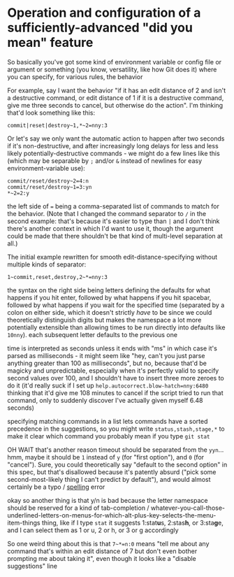 # Operation and configuration of a sufficiently-advanced "did you mean" feature

So basically you've got some kind of environment variable or config file or argument or something (you know, versatility, like how Git does it) where you can specify, for various rules, the behavior

For example, say I want the behavior "if it has an edit distance of 2 and isn't a destructive command, or edit distance of 1 if it is a destructive command, give me three seconds to cancel, but otherwise do the action". I'm thinking that'd look something like this:

```
commit|reset|destroy~1,*~2=nny:3
```

Or let's say we only want the automatic action to happen after two seconds if it's non-destructive, and after increasingly long delays for less and less likely potentially-destructive commands - we might do a few lines like this (which may be separable by `;` and/or `&` instead of newlines for easy environment-variable use):

```
commit/reset/destroy~2=4:n
commit/reset/destroy~1=3:yn
*~2=2:y
```

the left side of `=` being a comma-separated list of commands to match for the behavior. (Note that I changed the command separator to `/` in the second example: that's because it's easier to type than `|` and I don't think there's another context in which I'd want to use it, though the argument could be made that there shouldn't be that kind of multi-level separation at all.)

The initial example rewritten for smooth edit-distance-specifying without multiple kinds of separator:

```
1~commit,reset,destroy,2~*=nny:3
```

the syntax on the right side being letters defining the defaults for what happens if you hit enter, followed by what happens if you hit spacebar, followed by what happens if you wait for the specified time (separated by a colon on either side, which it doesn't strictly *have* to be since we could theoretically distinguish digits but makes the namespace a lot more potentially extensible than allowing times to be run directly into defaults like `10nny`). each subsequent letter defaults to the previous one

time is interpreted as seconds unless it ends with "ms" in which case it's parsed as milliseconds - it might seem like "hey, can't you just parse anything greater than 100 as milliseconds", but no, because that'd be magicky and unpredictable, especially when it's perfectly valid to specify second values over 100, and I shouldn't have to insert three more zeroes to do it (it'd really suck if I set up `help.autocorrect.blow-hatch=nny:6480` thinking that it'd give me 108 minutes to cancel if the script tried to run that command, only to suddenly discover I've actually given myself 6.48 seconds)

specifying matching commands in a list lets commands have a sorted precedence in the suggestions, so you might write `status,stash,stage,*` to make it clear which command you probably mean if you type `git stat`

OH WAIT that's another reason timeout should be separated from the `yyn`... hmm, maybe it should be `1` instead of `y` (for "first option"), and `0` (for "cancel"). Sure, you could theoretically say "default to the second option" in this spec, but that's disallowed because it's patently absurd ("pick some second-most-likely thing I can't predict by default"), and would almost certainly be a typo / [spelling][] error

okay so another thing is that y/n is bad because the letter namespace should be reserved for a kind of tab-completion / whatever-you-call-those-underlined-letters-on-menus-for-which-alt-plus-key-selects-the-menu-item-things thing, like if I type `stat` it suggests 1:stat**u**s, 2:stas**h**, or 3:sta**g**e, and I can select them as 1 or u, 2 or h, or 3 or g accordingly

So one weird thing about this is that `7~*=n:0` means "tell me about any command that's within an edit distance of 7 but don't even bother prompting me about taking it", even though it looks like a "disable suggestions" line

[Spelling]: 978ff8a3-3814-4825-9101-bb08ca7b23ae.md
